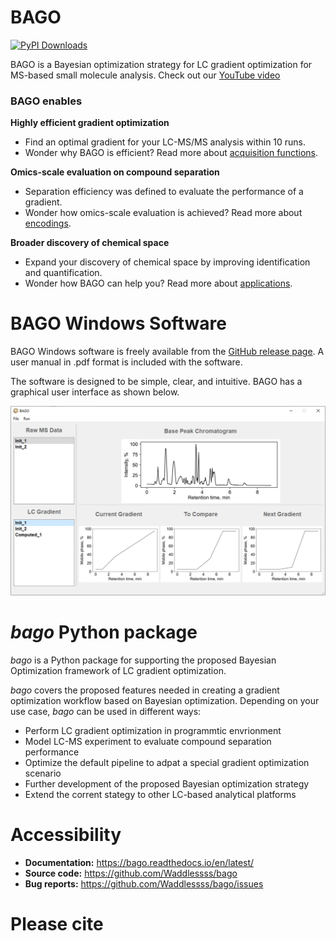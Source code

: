 # BAGO

[![PyPI Downloads](https://img.shields.io/pypi/dm/bago.svg?label=PyPI%20downloads)](
https://pypi.org/project/bago/)

BAGO is a Bayesian optimization strategy for LC gradient optimization for MS-based small molecule analysis. Check out our [YouTube video](https://www.youtube.com/watch?v=Ne_Y0vZ0WKI)

### BAGO enables

**Highly efficient gradient optimization**

* Find an optimal gradient for your LC-MS/MS analysis within 10 runs.
* Wonder why BAGO is efficient? Read more about [acquisition functions](https://bago.readthedocs.io/en/latest/acq-func.html).

**Omics-scale evaluation on compound separation**

* Separation efficiency was defined to evaluate the performance of a gradient.
* Wonder how omics-scale evaluation is achieved? Read more about [encodings](https://bago.readthedocs.io/en/latest/encodings.html).

**Broader discovery of chemical space**

* Expand your discovery of chemical space by improving identification and quantification.
* Wonder how BAGO can help you? Read more about [applications](https://bago.readthedocs.io/en/latest/applications.html).


# BAGO Windows Software

BAGO Windows software is freely available from the [GitHub release page](https://github.com/Waddlessss/bago/releases). A user manual in .pdf format is included with the software.

The software is designed to be simple, clear, and intuitive. BAGO has a graphical user interface as shown below.

<img src = "/pictures/BAGO_software_main.jpg" width = "850" >


# *bago* Python package

*bago* is a Python package for supporting the proposed Bayesian Optimization framework of LC gradient optimization.

*bago* covers the proposed features needed in creating a gradient optimization workflow based on Bayesian optimization. Depending on your use case, *bago* can be used in different ways:

* Perform LC gradient optimization in programmtic envrionment
* Model LC-MS experiment to evaluate compound separation performance
* Optimize the default pipeline to adpat a special gradient optimization scenario
* Further development of the proposed Bayesian optimization strategy
* Extend the corrent stategy to other LC-based analytical platforms


# Accessibility

* **Documentation:** https://bago.readthedocs.io/en/latest/
* **Source code:** https://github.com/Waddlessss/bago
* **Bug reports:** https://github.com/Waddlessss/bago/issues


# Please cite

